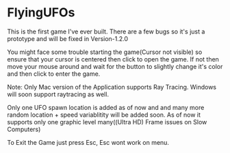# FlyingUFOs
This is the first game I've ever built. There are a few bugs so it's just a prototype and will be fixed in Version-1.2.0

You might face some trouble starting the game(Cursor not visible) so ensure that your cursor is centered then click to open the game. If not then move your mouse around and wait for the button to slightly change it's color and then click to enter the game.

Note: Only Mac version of the Application supports Ray Tracing. Windows will soon support raytracing as well. 

Only one UFO spawn location is added as of now and and many more random location + speed variablitity will be added soon. 
As of now it supports only one graphic level many((Ultra HD) Frame issues on Slow Computers)

To Exit the Game just press Esc, Esc wont work on menu.
